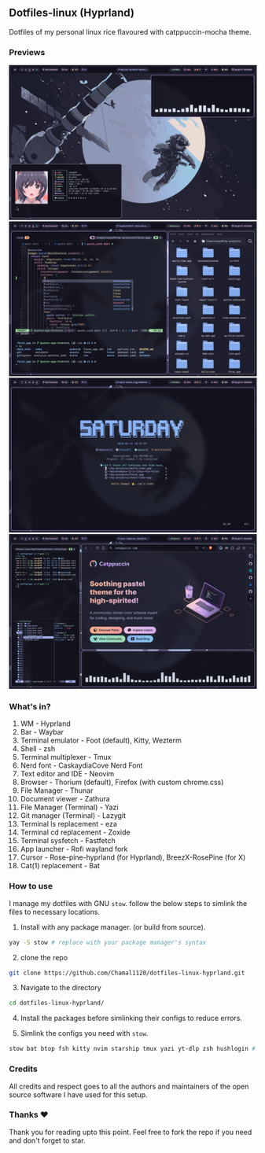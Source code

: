 ## Dotfiles-linux (Hyprland)

Dotfiles of my personal linux rice flavoured with catppuccin-mocha theme.

### Previews
![preview_00](previews/preview_0.png)
![preview_01](previews/preview_1.png)
![preview_02](previews/preview_2.png)
![preview_03](previews/preview_3.png)

### What's in?

01. WM - Hyprland
02. Bar - Waybar
03. Terminal emulator - Foot (default), Kitty, Wezterm
04. Shell - zsh
05. Terminal multiplexer - Tmux
06. Nerd font - CaskaydiaCove Nerd Font
07. Text editor and IDE - Neovim
08. Browser - Thorium (default), Firefox (with custom chrome.css)
09. File Manager - Thunar
10. Document viewer - Zathura
11. File Manager (Terminal) - Yazi
12. Git manager (Terminal) - Lazygit
13. Terminal ls replacement - eza
14. Terminal cd replacement - Zoxide
15. Terminal sysfetch - Fastfetch
16. App launcher - Rofi wayland fork
17. Cursor - Rose-pine-hyprland (for Hyprland), BreezX-RosePine (for X)
18. Cat(1) replacement - Bat

### How to use
I manage my dotfiles with GNU `stow`. follow the below steps to simlink the files to necessary locations.

1. Install with any package manager. (or build from source).

```bash
yay -S stow # replace with your package manager's syntax
```

2. clone the repo

```bash
git clone https://github.com/Chamal1120/dotfiles-linux-hyprland.git
```
3. Navigate to the directory

```bash
cd dotfiles-linux-hyprland/
```

4. Install the packages before simlinking their configs to reduce errors.

5. Simlink the configs you need with `stow`.

```bash
stow bat btop fsh kitty nvim starship tmux yazi yt-dlp zsh hushlogin # You can simlink multiple files like this
```

### Credits
All credits and respect goes to all the authors and maintainers of the open source software I have used for this setup.

### Thanks ❤️
Thank you for reading upto this point. Feel free to fork the repo if you need and don't forget to star.
